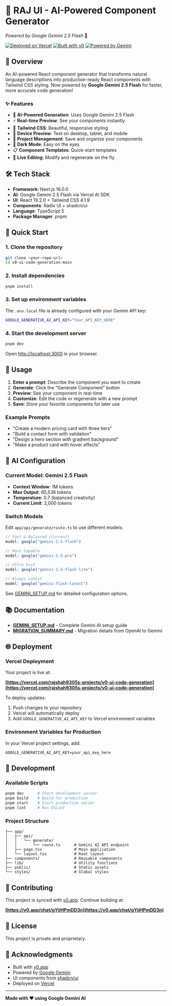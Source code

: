 # 🎨 RAJ UI - AI-Powered Component Generator

*Powered by Google Gemini 2.5 Flash* 🤖

[![Deployed on Vercel](https://img.shields.io/badge/Deployed%20on-Vercel-black?style=for-the-badge&logo=vercel)](https://vercel.com/rajshah9305s-projects/v0-ui-code-generation)
[![Built with v0](https://img.shields.io/badge/Built%20with-v0.app-black?style=for-the-badge)](https://v0.app/chat/gYiiHPmDD3n)
[![Powered by Gemini](https://img.shields.io/badge/Powered%20by-Google%20Gemini-4285F4?style=for-the-badge&logo=google)](https://ai.google.dev/)

## 🚀 Overview

An AI-powered React component generator that transforms natural language descriptions into production-ready React components with Tailwind CSS styling. Now powered by **Google Gemini 2.5 Flash** for faster, more accurate code generation!

### ✨ Features

- 🤖 **AI-Powered Generation**: Uses Google Gemini 2.5 Flash
- ⚡ **Real-time Preview**: See your components instantly
- 🎨 **Tailwind CSS**: Beautiful, responsive styling
- 📱 **Device Preview**: Test on desktop, tablet, and mobile
- 💾 **Project Management**: Save and organize your components
- 🌙 **Dark Mode**: Easy on the eyes
- 📋 **Component Templates**: Quick-start templates
- 🔄 **Live Editing**: Modify and regenerate on the fly

## 🛠️ Tech Stack

- **Framework**: Next.js 16.0.0
- **AI**: Google Gemini 2.5 Flash via Vercel AI SDK
- **UI**: React 19.2.0 + Tailwind CSS 4.1.9
- **Components**: Radix UI + shadcn/ui
- **Language**: TypeScript 5
- **Package Manager**: pnpm

## 🚀 Quick Start

### 1. Clone the repository

```bash
git clone <your-repo-url>
cd v0-ui-code-generation-main
```

### 2. Install dependencies

```bash
pnpm install
```

### 3. Set up environment variables

The `.env.local` file is already configured with your Gemini API key:

```bash
GOOGLE_GENERATIVE_AI_API_KEY="Your_API_KEY_HERE"
```

### 4. Start the development server

```bash
pnpm dev
```

Open [http://localhost:3000](http://localhost:3000) in your browser.

## 🎯 Usage

1. **Enter a prompt**: Describe the component you want to create
2. **Generate**: Click the "Generate Component" button
3. **Preview**: See your component in real-time
4. **Customize**: Edit the code or regenerate with a new prompt
5. **Save**: Store your favorite components for later use

### Example Prompts

- "Create a modern pricing card with three tiers"
- "Build a contact form with validation"
- "Design a hero section with gradient background"
- "Make a product card with hover effects"

## 🤖 AI Configuration

### Current Model: Gemini 2.5 Flash

- **Context Window**: 1M tokens
- **Max Output**: 65,536 tokens
- **Temperature**: 0.7 (balanced creativity)
- **Current Limit**: 2,000 tokens

### Switch Models

Edit `app/api/generate/route.ts` to use different models:

```typescript
// Fast & Balanced (Current)
model: google("gemini-2.5-flash")

// Most Capable
model: google("gemini-2.5-pro")

// Ultra Fast
model: google("gemini-2.5-flash-lite")

// Always Latest
model: google("gemini-flash-latest")
```

See [GEMINI_SETUP.md](./GEMINI_SETUP.md) for detailed configuration options.

## 📚 Documentation

- **[GEMINI_SETUP.md](./GEMINI_SETUP.md)** - Complete Gemini AI setup guide
- **[MIGRATION_SUMMARY.md](./MIGRATION_SUMMARY.md)** - Migration details from OpenAI to Gemini

## 🌐 Deployment

### Vercel Deployment

Your project is live at:

**[https://vercel.com/rajshah9305s-projects/v0-ui-code-generation](https://vercel.com/rajshah9305s-projects/v0-ui-code-generation)**

To deploy updates:

1. Push changes to your repository
2. Vercel will automatically deploy
3. Add `GOOGLE_GENERATIVE_AI_API_KEY` to Vercel environment variables

### Environment Variables for Production

In your Vercel project settings, add:

```
GOOGLE_GENERATIVE_AI_API_KEY=your_api_key_here
```

## 🔧 Development

### Available Scripts

```bash
pnpm dev      # Start development server
pnpm build    # Build for production
pnpm start    # Start production server
pnpm lint     # Run ESLint
```

### Project Structure

```
├── app/
│   ├── api/
│   │   └── generate/
│   │       └── route.ts      # Gemini AI API endpoint
│   ├── page.tsx              # Main application
│   └── layout.tsx            # Root layout
├── components/               # Reusable components
├── lib/                      # Utility functions
├── public/                   # Static assets
└── styles/                   # Global styles
```

## 🤝 Contributing

This project is synced with [v0.app](https://v0.app). Continue building at:

**[https://v0.app/chat/gYiiHPmDD3n](https://v0.app/chat/gYiiHPmDD3n)**

## 📄 License

This project is private and proprietary.

## 🙏 Acknowledgments

- Built with [v0.app](https://v0.app)
- Powered by [Google Gemini](https://ai.google.dev/)
- UI components from [shadcn/ui](https://ui.shadcn.com/)
- Deployed on [Vercel](https://vercel.com)

---

**Made with ❤️ using Google Gemini AI**
